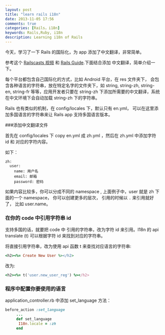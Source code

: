 ```yaml
---
layout: post
title: "learn rails i18n"
date: 2013-11-05 17:56
comments: true
categories: [Rails，i18n]
keywords: Rails,Ruby, i18n
description: Learning i18n of Rails
---
```


今天，学习了一下 Rails 的国际化，为 app 添加了中文翻译，非常简单。

<!--more -->

参考这个 [Railscasts 视频][1] 和 [Rails Guide][2].下面结合添加 中文翻译，简单介绍一下。

每个平台都包含自己国际化的方式，比如 Android 平台，在 res 文件夹下， 会包含各种语言的字符串，放在特定名字的文件夹下，如 string, string-zh, string-en, string-fr 等等，应用开发者只要在 string-zh 下添加所需要的中文翻译，系统在中文环境下会自动加载 string-zh 下的字符串。

Rails 也有类似的机制，在 config/locales 下，默认只有 en.yml， 可以在这里添加多国语言的字符串来让 Rails app 支持多国语言版本。


###添加中文翻译文件

首先在 config/locales 下 copy en.yml 成  zh.yml ，然后在 zh.yml 中添加字符 id 和 对应的字符内容。

如下：

```
zh:
  user:
    name: 用户名
    email: 邮箱
    password: 密码
```

如果内容比较多，你可以分成不同的 namespace , 上面例子中，user 就是 zh 下面的一个 namespace， 你可以创建更多的层次， 引用的时候以 `.` 来引用就好了， 比如 user.name。



### 在你的 code 中引用字符串 id 

支持多国的话，就要把 code 中 引用的字符串，改为字符 id 来引用。I18n 的 api  translate (t) 可以根据字符 id 来找到对应的字符串。

将直接引用字符串，改为使用 api 函数 t 来查找对应语言的字符串:

```ruby
<h2><%= Create New User %></h2>
```

改为:

```ruby
<h2><%= t('user.new_user_reg') %></h2>

```


### 程序中配置你要使用的语言

application_controller.rb 中添加 set_language 方法：

```ruby
before_action :set_language
     ...
     def set_language
      I18n.locale = :zh
     end
```













[1]:http://railscasts.com/episodes/138-i18n?autoplay=true
[2]:http://guides.rubyonrails.org/i18n.html